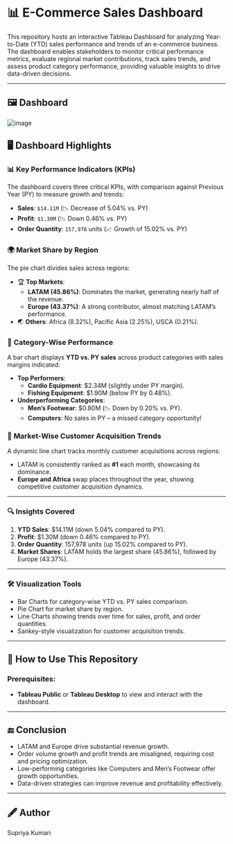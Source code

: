 # 📊 E-Commerce Sales Dashboard

This repository hosts an interactive Tableau Dashboard for analyzing Year-to-Date (YTD) sales performance and trends of an e-commerce business. The dashboard enables stakeholders to monitor critical performance metrics, evaluate regional market contributions, track sales trends, and assess product category performance, providing valuable insights to drive data-driven decisions.

---

## 🖼️ **Dashboard**



![image](https://github.com/user-attachments/assets/c9b6e98b-e864-430f-af31-10175f594475)


## 🖥️ Dashboard Highlights

### 📊 **Key Performance Indicators (KPIs)**  
The dashboard covers three critical KPIs, with comparison against Previous Year (PY) to measure growth and trends:  
- **Sales**: `$14.11M` (📉 Decrease of 5.04% vs. PY)  
- **Profit**: `$1.30M` (📉 Down 0.46% vs. PY)  
- **Order Quantity**: `157,978` units (📈 Growth of 15.02% vs. PY)
  
  
### 🌍 **Market Share by Region**  
The pie chart divides sales across regions:  
- 🏆 **Top Markets**:  
  - **LATAM (45.86%)**: Dominates the market, generating nearly half of the revenue.  
  - **Europe (43.37%)**: A strong contributor, almost matching LATAM’s performance.  
- 🌏 **Others**: Africa (8.32%), Pacific Asia (2.25%), USCA (0.21%).


### 🛒 **Category-Wise Performance**  
A bar chart displays **YTD vs. PY sales** across product categories with sales margins indicated:  
- **Top Performers**:
  - **Cardio Equipment**: $2.34M (slightly under PY margin).  
  - **Fishing Equipment**: $1.90M (below PY by 0.48%).  
- **Underperforming Categories**:  
  - **Men’s Footwear**: $0.80M (📉 Down by 0.20% vs. PY).  
  - **Computers**: No sales in PY – a missed category opportunity!
  
### 📅 **Market-Wise Customer Acquisition Trends**  
A dynamic line chart tracks monthly customer acquisitions across regions:  
- LATAM is consistently ranked as **#1** each month, showcasing its dominance.  
- **Europe and Africa** swap places throughout the year, showing competitive customer acquisition dynamics.  


---


###  🔍 Insights Covered
1. **YTD Sales**: $14.11M (down 5.04% compared to PY).
2. **Profit**: $1.30M (down 0.46% compared to PY).
3. **Order Quantity**: 157,978 units (up 15.02% compared to PY).
4. **Market Shares**: LATAM holds the largest share (45.86%), followed by Europe (43.37%).
 

---


###  🛠️ Visualization Tools
- Bar Charts for category-wise YTD vs. PY sales comparison.
- Pie Chart for market share by region.
- Line Charts showing trends over time for sales, profit, and order quantities.
- Sankey-style visualization for customer acquisition trends.
  

---


##  🚀 **How to Use This Repository**

### Prerequisites:
- **Tableau Public** or **Tableau Desktop** to view and interact with the dashboard.                                                                                   


---

## 🔚 **Conclusion**
- LATAM and Europe drive substantial revenue growth.
- Order volume growth and profit trends are misaligned, requiring cost and pricing optimization.
- Low-performing categories like Computers and Men’s Footwear offer growth opportunities.
- Data-driven strategies can improve revenue and profitability effectively.


---


## 🖋️ Author
Supriya Kumari


   





